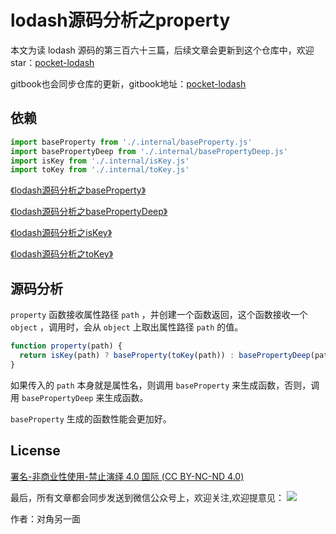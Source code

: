 # lodash源码分析之property

本文为读 lodash 源码的第三百六十三篇，后续文章会更新到这个仓库中，欢迎 star：[pocket-lodash](https://github.com/yeyuqiudeng/pocket-lodash)

gitbook也会同步仓库的更新，gitbook地址：[pocket-lodash](https://www.gitbook.com/book/yeyuqiudeng/pocket-lodash/details)

## 依赖

```javascript
import baseProperty from './.internal/baseProperty.js'
import basePropertyDeep from './.internal/basePropertyDeep.js'
import isKey from './.internal/isKey.js'
import toKey from './.internal/toKey.js'
```

[《lodash源码分析之baseProperty》](./internal/baseProperty.md)

[《lodash源码分析之basePropertyDeep》](./internal/basePropertyDeep.md)

[《lodash源码分析之isKey》](./internal/isKey.md)

[《lodash源码分析之toKey》](./internal/toKey.md)


## 源码分析

`property` 函数接收属性路径 `path` ，并创建一个函数返回，这个函数接收一个 `object` ，调用时，会从 `object` 上取出属性路径 `path` 的值。

```javascript
function property(path) {
  return isKey(path) ? baseProperty(toKey(path)) : basePropertyDeep(path)
}
```

如果传入的 `path` 本身就是属性名，则调用 `baseProperty` 来生成函数，否则，调用 `basePropertyDeep` 来生成函数。

`baseProperty` 生成的函数性能会更加好。

## License 

[署名-非商业性使用-禁止演绎 4.0 国际 (CC BY-NC-ND 4.0)](http://creativecommons.org/licenses/by-nc-nd/4.0/)

最后，所有文章都会同步发送到微信公众号上，欢迎关注,欢迎提意见：  ![](https://raw.githubusercontent.com/yeyuqiudeng/resource/master/images/qrcode_front-end-article.jpg) 

作者：对角另一面 

